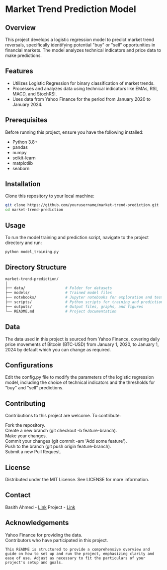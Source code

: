 # Market Trend Prediction Model

## Overview
This project develops a logistic regression model to predict market trend reversals, specifically identifying potential "buy" or "sell" opportunities in financial markets. The model analyzes technical indicators and price data to make predictions.

## Features
- Utilizes Logistic Regression for binary classification of market trends.
- Processes and analyzes data using technical indicators like EMAs, RSI, MACD, and StochRSI.
- Uses data from Yahoo Finance for the period from January 2020 to January 2024.

## Prerequisites
Before running this project, ensure you have the following installed:
- Python 3.8+
- pandas
- numpy
- scikit-learn
- matplotlib
- seaborn

## Installation
Clone this repository to your local machine:
```bash
git clone https://github.com/yourusername/market-trend-prediction.git
cd market-trend-prediction
```

## Usage
To run the model training and prediction script, navigate to the project directory and run:
```bash
python model_training.py
```

## Directory Structure
```bash
market-trend-prediction/
│
├── data/                  # Folder for datasets
├── models/                # Trained model files
├── notebooks/             # Jupyter notebooks for exploration and tests
├── scripts/               # Python scripts for training and prediction
├── outputs/               # Output files, graphs, and figures
└── README.md              # Project documentation
```

## Data
The data used in this project is sourced from Yahoo Finance, covering daily price movements of Bitcoin (BTC-USD) from January 1, 2020, to January 1, 2024 by default which you can change as required.

## Configurations
Edit the config.py file to modify the parameters of the logistic regression model, including the choice of technical indicators and the thresholds for "buy" and "sell" predictions.

## Contributing
Contributions to this project are welcome. To contribute: <br/>

Fork the repository. <br/>
Create a new branch (git checkout -b feature-branch).<br/>
Make your changes.<br/>
Commit your changes (git commit -am 'Add some feature').<br/>
Push to the branch (git push origin feature-branch).<br/>
Submit a new Pull Request.<br/>

## License
Distributed under the MIT License. See LICENSE for more information.

## Contact
Basith Ahmed - [Link](https://www.linkedin.com/in/basith-ahmed/)
Project - [Link](https://github.com/Basith-Ahmed/MTRP-Butcher)

## Acknowledgements
Yahoo Finance for providing the data.<br/>
Contributors who have participated in this project.<br/>
```
This README is structured to provide a comprehensive overview and guide on how to set up and run the project, emphasizing clarity and ease of use. Adjust as necessary to fit the particulars of your project's setup and goals.
```

